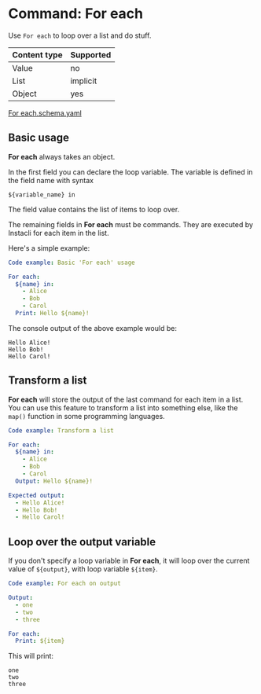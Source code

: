 # Command: For each

Use `For each` to loop over a list and do stuff.

| Content type | Supported |
|--------------|-----------|
| Value        | no        |
| List         | implicit  |
| Object       | yes       |

[For each.schema.yaml](schema/For%20each.schema.yaml)

## Basic usage

**For each** always takes an object.

In the first field you can declare the loop variable. The variable is defined in the field name with syntax

    ${variable_name} in

The field value contains the list of items to loop over.

The remaining fields in **For each** must be commands. They are executed by Instacli for each item in the list.

Here's a simple example:

```yaml instacli
Code example: Basic 'For each' usage

For each:
  ${name} in:
    - Alice
    - Bob
    - Carol
  Print: Hello ${name}!
```

The console output of the above example would be:

    Hello Alice!
    Hello Bob!
    Hello Carol!

## Transform a list

**For each** will store the output of the last command for each item in a list. You can use this feature to transform a
list into something else, like the `map()` function in some programming languages.

```yaml instacli
Code example: Transform a list

For each:
  ${name} in:
    - Alice
    - Bob
    - Carol
  Output: Hello ${name}!

Expected output:
  - Hello Alice!
  - Hello Bob!
  - Hello Carol!
```

## Loop over the output variable

If you don't specify a loop variable in **For each**, it will loop over the current value of `${output}`, with loop
variable `${item}`.

```yaml instacli
Code example: For each on output

Output:
  - one
  - two
  - three

For each:
  Print: ${item}
```

This will print:

    one
    two
    three
